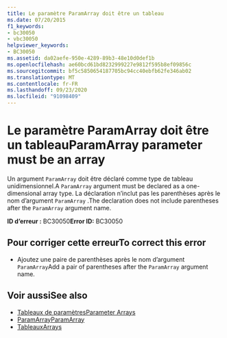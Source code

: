 ```yaml
---
title: Le paramètre ParamArray doit être un tableau
ms.date: 07/20/2015
f1_keywords:
- bc30050
- vbc30050
helpviewer_keywords:
- BC30050
ms.assetid: da02aefe-950e-4289-89b3-48e10d0def1b
ms.openlocfilehash: ae60bcd61bd8232999227e9812f595b8ef09856c
ms.sourcegitcommit: bf5c5850654187705bc94cc40ebfb62fe346ab02
ms.translationtype: MT
ms.contentlocale: fr-FR
ms.lasthandoff: 09/23/2020
ms.locfileid: "91098409"
---
```

# <a name="paramarray-parameter-must-be-an-array"></a><span data-ttu-id="d6524-102">Le paramètre ParamArray doit être un tableau</span><span class="sxs-lookup"><span data-stu-id="d6524-102">ParamArray parameter must be an array</span></span>

<span data-ttu-id="d6524-103">Un argument `ParamArray` doit être déclaré comme type de tableau unidimensionnel.</span><span class="sxs-lookup"><span data-stu-id="d6524-103">A `ParamArray` argument must be declared as a one-dimensional array type.</span></span> <span data-ttu-id="d6524-104">La déclaration n’inclut pas les parenthèses après le nom d’argument `ParamArray` .</span><span class="sxs-lookup"><span data-stu-id="d6524-104">The declaration does not include parentheses after the `ParamArray` argument name.</span></span>  
  
 <span data-ttu-id="d6524-105">**ID d’erreur :** BC30050</span><span class="sxs-lookup"><span data-stu-id="d6524-105">**Error ID:** BC30050</span></span>  
  
## <a name="to-correct-this-error"></a><span data-ttu-id="d6524-106">Pour corriger cette erreur</span><span class="sxs-lookup"><span data-stu-id="d6524-106">To correct this error</span></span>  
  
- <span data-ttu-id="d6524-107">Ajoutez une paire de parenthèses après le nom d’argument `ParamArray`</span><span class="sxs-lookup"><span data-stu-id="d6524-107">Add a pair of parentheses after the `ParamArray` argument name.</span></span>  
  
## <a name="see-also"></a><span data-ttu-id="d6524-108">Voir aussi</span><span class="sxs-lookup"><span data-stu-id="d6524-108">See also</span></span>

- [<span data-ttu-id="d6524-109">Tableaux de paramètres</span><span class="sxs-lookup"><span data-stu-id="d6524-109">Parameter Arrays</span></span>](../programming-guide/language-features/procedures/parameter-arrays.md)
- [<span data-ttu-id="d6524-110">ParamArray</span><span class="sxs-lookup"><span data-stu-id="d6524-110">ParamArray</span></span>](../language-reference/modifiers/paramarray.md)
- [<span data-ttu-id="d6524-111">Tableaux</span><span class="sxs-lookup"><span data-stu-id="d6524-111">Arrays</span></span>](../programming-guide/language-features/arrays/index.md)
